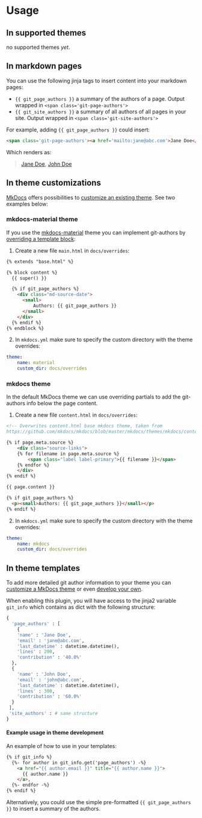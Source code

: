 # Usage

## In supported themes

no supported themes *yet*.

## In markdown pages

You can use the following jinja tags to insert content into your markdown pages:

- <code>\{\{&nbsp;git_page_authors \}\}</code> a summary of the authors of a page. Output wrapped in `<span class='git-page-authors'>`
- <code>\{\{&nbsp;git_site_authors \}\}</code> a summary of all authors of all pages in your site. Output wrapped in `<span class='git-site-authors'>`

For example, adding <code>\{\{ git_page_authors \}\}</code> could insert:

```html
<span class='git-page-authors'><a href='mailto:jane@abc.com'>Jane Doe</a><a href='mailto:john@abc.com'>John Doe</a></span>
```

Which renders as:

> [Jane Doe](mailto:jane@abc.com), [John Doe](mailto:john@abc.com)


## In theme customizations

[MkDocs](https://www.mkdocs.org/) offers possibilities to [customize an existing theme](https://www.mkdocs.org/user-guide/styling-your-docs/#customizing-a-theme). See two examples below:

### mkdocs-material theme

If you use the [mkdocs-material](https://github.com/squidfunk/mkdocs-material) theme you can implement git-authors by [overriding a template block](https://squidfunk.github.io/mkdocs-material/customization/#overriding-blocks):

1) Create a new file `main.html` in `docs/overrides`:

```html
{% extends "base.html" %}

{% block content %}
  {{ super() }}

  {% if git_page_authors %}
    <div class="md-source-date">
      <small>
          Authors: {{ git_page_authors }}
      </small>
    </div>
  {% endif %}
{% endblock %}
```

2) In `mkdocs.yml` make sure to specify the custom directory with the theme overrides:

```yml
theme:
    name: material
    custom_dir: docs/overrides
```

### mkdocs theme

In the default MkDocs theme we can use overriding partials to add the git-authors info below the page content.

1) Create a new file `content.html` in `docs/overrides`:

```html
<!-- Overwrites content.html base mkdocs theme, taken from 
https://github.com/mkdocs/mkdocs/blob/master/mkdocs/themes/mkdocs/content.html -->

{% if page.meta.source %}
    <div class="source-links">
    {% for filename in page.meta.source %}
        <span class="label label-primary">{{ filename }}</span>
    {% endfor %}
    </div>
{% endif %}

{{ page.content }}

{% if git_page_authors %}
  <p><small>Authors: {{ git_page_authors }}</small></p>
{% endif %}
```

2) In `mkdocs.yml` make sure to specify the custom directory with the theme overrides:

```yml
theme:
    name: mkdocs
    custom_dir: docs/overrides
```

## In theme templates

To add more detailed git author information to your theme you can [customize a MkDocs theme](https://www.mkdocs.org/user-guide/styling-your-docs/#customizing-a-theme) or even [develop your own](https://www.mkdocs.org/user-guide/custom-themes/). 

When enabling this plugin, you will have access to the jinja2 variable `git_info` which contains as dict with the following structure:

```python
{
  'page_authors' : [
    {
    'name' : 'Jane Doe',
    'email' : 'jane@abc.com',
    'last_datetime' : datetime.datetime(),
    'lines' : 200,
    'contribution' : '40.0%'
  },
  {
    'name' : 'John Doe',
    'email' : 'john@abc.com',
    'last_datetime' : datetime.datetime(),
    'lines' : 300,
    'contribution' : '60.0%'
  }
 ],
 'site_authors' : # same structure
}
```

#### Example usage in theme development

An example of how to use in your templates:

```html
{% if git_info %}
  {%- for author in git_info.get('page_authors') -%}
    <a href="{{ author.email }}" title="{{ author.name }}">
      {{ author.name }}
    </a>,
  {%- endfor -%}
{% endif %}
```

Alternatively, you could use the simple pre-formatted `{{ git_page_authors }}` to insert a summary of the authors.
